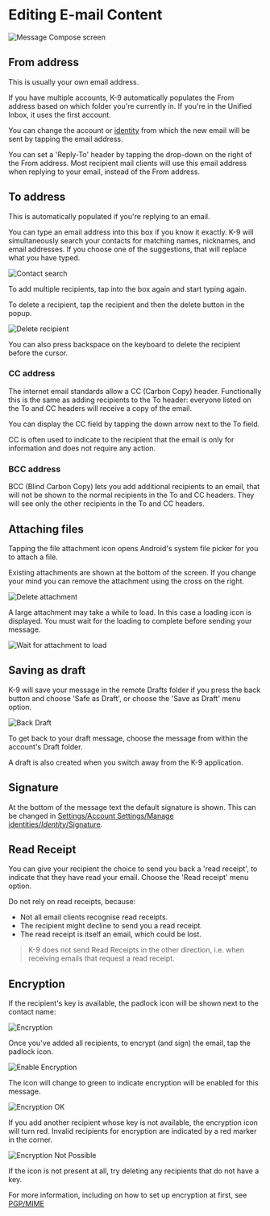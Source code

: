 # Editing E-mail Content

![Message Compose screen](img/sending_edit.png)

## From address

This is usually your own email address.

If you have multiple accounts, K-9 automatically populates the From address based on which folder you're
currently in. If you're in the Unified Inbox, it uses the first account.

You can change the account or [identity](../settings/account.md#manage-identities) from which the
new email will be sent by tapping the email address.

You can set a 'Reply-To' header by tapping the drop-down on the right of the From address. Most recipient
mail clients will use this email address when replying to your email, instead of the From address.

## To address

This is automatically populated if you're replying to an email.

You can type an email address into this box if you know it exactly. K-9 will simultaneously search
your contacts for matching names, nicknames, and email addresses. If you choose one of the suggestions,
that will replace what you have typed.

![Contact search](img/sending_compose_to.png)

To add multiple recipients, tap into the box again and start typing again.

To delete a recipient, tap the recipient and then the delete button in the popup.

![Delete recipient](img/sending_compose_to_delete.png)

You can also press backspace on the keyboard to delete the recipient before the cursor.

### CC address

The internet email standards allow a CC (Carbon Copy) header. Functionally this is the same as adding recipients to the To
header: everyone listed on the To and CC headers will receive a copy of the email.

You can display the CC field by tapping the down arrow next to the To field.

CC is often used to indicate to the recipient that the email is only for information and does not
require any action.

### BCC address

BCC (Blind Carbon Copy) lets you add additional recipients to an email, that will not be shown to the
normal recipients in the To and CC headers. They will see only the other recipients in the To and CC headers.

## Attaching files

Tapping the file attachment icon opens Android's system file picker for you to attach a file. 

Existing attachments are shown at the bottom of the screen. If you change your mind you can remove 
the attachment using the cross on the right.

![Delete attachment](img/sending_remove_attachment.png)

A large attachment may take a while to load. In this case a loading icon is displayed. You must
wait for the loading to complete before sending your message.

![Wait for attachment to load](img/sending_compose_wait.png)

## Saving as draft

K-9 will save your message in the remote Drafts folder if you press the back button and choose 'Safe as Draft',
or choose the 'Save as Draft' menu option.

![Back Draft](img/sending_compose_draft.png)

To get back to your draft message, choose the message from within the account's Draft folder.

A draft is also created when you switch away from the K-9 application. 

## Signature

At the bottom of the message text the default signature is shown. This can be changed in
[Settings/Account Settings/Manage identities/*Identity*/Signature](../settings/account.md#signature).

## Read Receipt

You can give your recipient the choice to send you back a 'read receipt', to indicate that they have read your email.
Choose the 'Read receipt' menu option.

Do not rely on read receipts, because:

* Not all email clients recognise read receipts.
* The recipient might decline to send you a read receipt.
* The read receipt is itself an email, which could be lost.

> K-9 does not send Read Receipts in the other direction, i.e. when receiving emails that request a read receipt.

## Encryption

If the recipient's key is available, the padlock icon will be shown next to the contact name:

![Encryption](img/sending_encryption.png)

Once you've added all recipients, to encrypt (and sign) the email, tap the padlock icon.

![Enable Encryption](img/sending_encryption_enable.png)

The icon will change to green to indicate encryption will be enabled for this message.

![Encryption OK](img/sending_encryption_ok.png)

If you add another recipient whose key is not available, the encryption icon will turn red. Invalid
recipients for encryption are indicated by a red marker in the corner.

![Encryption Not Possible](img/sending_encryption_not_possible.png)

If the icon is not present at all, try deleting any recipients that do not have a key.

For more information, including on how to set up encryption at first, see [PGP/MIME](../security/pgpmime.md)